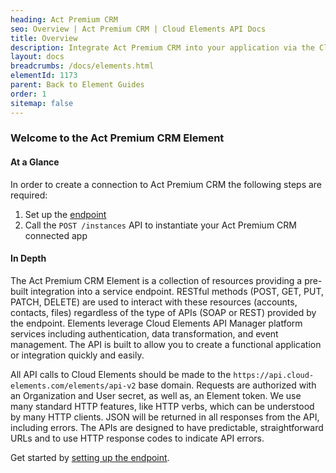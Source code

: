 ```yaml
---
heading: Act Premium CRM
seo: Overview | Act Premium CRM | Cloud Elements API Docs
title: Overview
description: Integrate Act Premium CRM into your application via the Cloud Elements APIs.
layout: docs
breadcrumbs: /docs/elements.html
elementId: 1173
parent: Back to Element Guides
order: 1
sitemap: false
---
```


### Welcome to the Act Premium CRM Element


#### At a Glance

In order to create a connection to Act Premium CRM the following steps are required:

1. Set up the [endpoint](actpremiumcrm-endpoint-setup.html)
2. Call the `POST /instances` API to instantiate your Act Premium CRM connected app

#### In Depth

The Act Premium CRM Element is a collection of resources providing a pre-built integration into a service endpoint. RESTful methods (POST, GET, PUT, PATCH, DELETE) are used to interact with these resources (accounts, contacts, files) regardless of the type of APIs (SOAP or REST) provided by the endpoint. Elements leverage Cloud Elements API Manager platform services including authentication, data transformation, and event management.  The API is built to allow you to create a functional application or integration quickly and easily.

All API calls to Cloud Elements should be made to the `https://api.cloud-elements.com/elements/api-v2` base domain. Requests are authorized with an Organization and User secret, as well as, an Element token.  We use many standard HTTP features, like HTTP verbs, which can be understood by many HTTP clients. JSON will be returned in all responses from the API, including errors. The APIs are designed to have predictable, straightforward URLs and to use HTTP response codes to indicate API errors.

Get started by [setting up the endpoint](actpremiumcrm-endpoint-setup.html).
